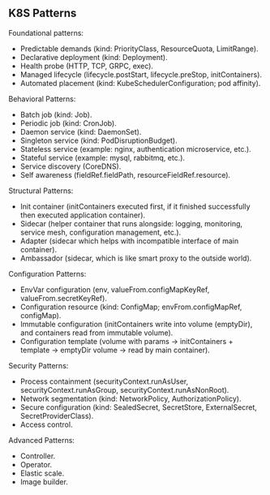 K8S Patterns
-

Foundational patterns:
* Predictable demands (kind: PriorityClass, ResourceQuota, LimitRange).
* Declarative deployment (kind: Deployment).
* Health probe (HTTP, TCP, GRPC, exec).
* Managed lifecycle (lifecycle.postStart, lifecycle.preStop, initContainers).
* Automated placement (kind: KubeSchedulerConfiguration; pod affinity).

Behavioral Patterns:
* Batch job (kind: Job).
* Periodic job (kind: CronJob).
* Daemon service (kind: DaemonSet).
* Singleton service (kind: PodDisruptionBudget).
* Stateless service (example: nginx, authentication microservice, etc.).
* Stateful service (example: mysql, rabbitmq, etc.).
* Service discovery (CoreDNS).
* Self awareness (fieldRef.fieldPath, resourceFieldRef.resource).

Structural Patterns:
* Init container (initContainers executed first, if it finished successfully then executed application container).
* Sidecar (helper container that runs alongside: logging, monitoring, service mesh, configuration management, etc.).
* Adapter (sidecar which helps with incompatible interface of main container).
* Ambassador (sidecar, which is like smart proxy to the outside world).

Configuration Patterns:
* EnvVar configuration (env, valueFrom.configMapKeyRef, valueFrom.secretKeyRef).
* Configuration resource (kind: ConfigMap; envFrom.configMapRef, configMap).
* Immutable configuration (initContainers write into volume (emptyDir), and containers read from immutable volume).
* Configuration template (volume with params -> initContainers + template -> emptyDir volume -> read by main container).

Security Patterns:
* Process containment (securityContext.runAsUser, securityContext.runAsGroup, securityContext.runAsNonRoot).
* Network segmentation (kind: NetworkPolicy, AuthorizationPolicy).
* Secure configuration (kind: SealedSecret, SecretStore, ExternalSecret, SecretProviderClass).
* Access control.

Advanced Patterns:
* Controller.
* Operator.
* Elastic scale.
* Image builder.
